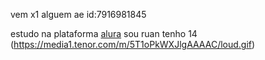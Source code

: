  vem x1 alguem ae id:7916981845

 estudo na plataforma [alura](https://www.alura.com.br/)
 sou ruan tenho 14 
 (https://media1.tenor.com/m/5T1oPkWXJlgAAAAC/loud.gif)
 
